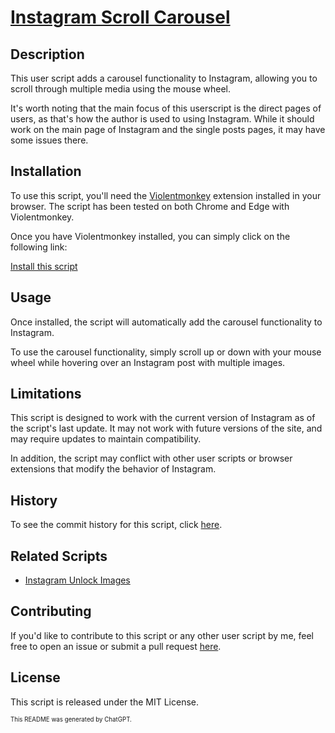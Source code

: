 # [Instagram Scroll Carousel](https://github.com/JenieX/user-js/tree/main/src/user-js/ig-scroll-carousel)

## Description

This user script adds a carousel functionality to Instagram, allowing you to scroll through multiple media using the mouse wheel.

It's worth noting that the main focus of this userscript is the direct pages of users, as that's how the author is used to using Instagram. While it should work on the main page of Instagram and the single posts pages, it may have some issues there.

## Installation

To use this script, you'll need the [Violentmonkey](https://violentmonkey.github.io) extension installed in your browser. The script has been tested on both Chrome and Edge with Violentmonkey.

Once you have Violentmonkey installed, you can simply click on the following link:

[Install this script](https://github.com/JenieX/user-js/raw/main/dist/ig-scroll-carousel/ig-scroll-carousel.user.js)

## Usage

Once installed, the script will automatically add the carousel functionality to Instagram.

To use the carousel functionality, simply scroll up or down with your mouse wheel while hovering over an Instagram post with multiple images.

## Limitations

This script is designed to work with the current version of Instagram as of the script's last update. It may not work with future versions of the site, and may require updates to maintain compatibility.

In addition, the script may conflict with other user scripts or browser extensions that modify the behavior of Instagram.

## History

To see the commit history for this script, click [here](https://github.com/JenieX/user-js/commits/main?path=src/user-js/ig-scroll-carousel).

## Related Scripts

- [Instagram Unlock Images](https://github.com/JenieX/user-js/tree/main/src/user-js/ig-unlock-images)

## Contributing

If you'd like to contribute to this script or any other user script by me, feel free to open an issue or submit a pull request [here](https://github.com/JenieX/user-js/issues).

## License

This script is released under the MIT License.

<sub><sup>This README was generated by ChatGPT.</sup></sub>
